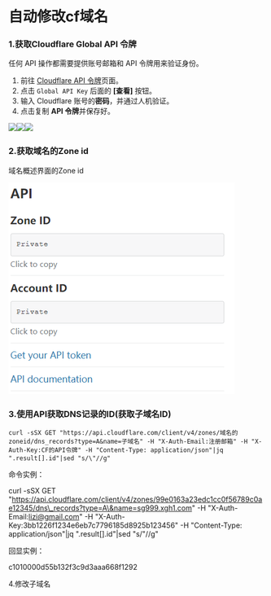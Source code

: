 # 自动修改cf域名



### 1.获取Cloudflare Global API 令牌

任何 API 操作都需要提供账号邮箱和 API 令牌用来验证身份。

1. 前往 [Cloudflare API 令牌](https://dash.cloudflare.com/profile/api-tokens)页面。
2. 点击 `Global API Key` 后面的 **\[查看]** 按钮。
3. 输入 Cloudflare 账号的**密码**，并通过人机验证。
4. 点击复制 **API 令牌**并保存好。

[![](https://user-images.githubusercontent.com/54703944/105816499-57cff100-5fef-11eb-9059-c22d91782d4e.png)](https://user-images.githubusercontent.com/54703944/105816499-57cff100-5fef-11eb-9059-c22d91782d4e.png)[![](https://user-images.githubusercontent.com/54703944/105816487-56062d80-5fef-11eb-969d-4de8b3f49491.png)](https://user-images.githubusercontent.com/54703944/105816487-56062d80-5fef-11eb-969d-4de8b3f49491.png)[![](https://user-images.githubusercontent.com/54703944/105816494-57375a80-5fef-11eb-8148-8c1fcb7d8865.png)](https://user-images.githubusercontent.com/54703944/105816494-57375a80-5fef-11eb-8148-8c1fcb7d8865.png)

### 2.获取域名的Zone id

域名概述界面的Zone id

![](../.gitbook/assets/image.png)

### 3.使用API获取DNS记录的ID(获取子域名ID) <a href="#shi-yong-api-huo-qu-dns-ji-lu-de-id" id="shi-yong-api-huo-qu-dns-ji-lu-de-id"></a>

```
curl -sSX GET "https://api.cloudflare.com/client/v4/zones/域名的zoneid/dns_records?type=A&name=子域名" -H "X-Auth-Email:注册邮箱" -H "X-Auth-Key:CF的API令牌" -H "Content-Type: application/json"|jq ".result[].id"|sed "s/\"//g"
```

命令实例：

curl -sSX GET "https://api.cloudflare.com/client/v4/zones/99e0163a23edc1cc0f56789c0ae12345/dns\_records?type=A\&name=sg999.xgh1.com" -H "X-Auth-Email:lizi@gmail.com" -H "X-Auth-Key:3bb1226f1234e6eb7c7796185d8925b123456" -H "Content-Type: application/json"|jq ".result\[].id"|sed "s/"//g"

回显实例：

c1010000d55b132f3c9d3aaa668f1292

4.修改子域名



